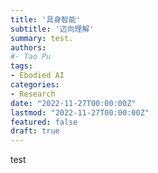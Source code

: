 ```yaml
---
title: '具身智能'
subtitle: '迈向理解'
summary: test.
authors:
#- Tao Pu
tags:
- Ebodied AI
categories:
- Research
date: "2022-11-27T00:00:00Z"
lastmod: "2022-11-27T00:00:00Z"
featured: false
draft: true
---
```

test